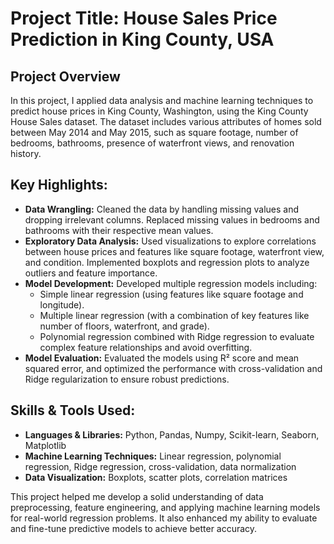 # Project Title: House Sales Price Prediction in King County, USA

## Project Overview  
In this project, I applied data analysis and machine learning techniques to predict house prices in King County, Washington, using the King County House Sales dataset. The dataset includes various attributes of homes sold between May 2014 and May 2015, such as square footage, number of bedrooms, bathrooms, presence of waterfront views, and renovation history.

## Key Highlights:
- **Data Wrangling:** Cleaned the data by handling missing values and dropping irrelevant columns. Replaced missing values in bedrooms and bathrooms with their respective mean values.
- **Exploratory Data Analysis:** Used visualizations to explore correlations between house prices and features like square footage, waterfront view, and condition. Implemented boxplots and regression plots to analyze outliers and feature importance.
- **Model Development:** Developed multiple regression models including:
  - Simple linear regression (using features like square footage and longitude).
  - Multiple linear regression (with a combination of key features like number of floors, waterfront, and grade).
  - Polynomial regression combined with Ridge regression to evaluate complex feature relationships and avoid overfitting.
- **Model Evaluation:** Evaluated the models using R² score and mean squared error, and optimized the performance with cross-validation and Ridge regularization to ensure robust predictions.

## Skills & Tools Used:
- **Languages & Libraries:** Python, Pandas, Numpy, Scikit-learn, Seaborn, Matplotlib
- **Machine Learning Techniques:** Linear regression, polynomial regression, Ridge regression, cross-validation, data normalization
- **Data Visualization:** Boxplots, scatter plots, correlation matrices

This project helped me develop a solid understanding of data preprocessing, feature engineering, and applying machine learning models for real-world regression problems. It also enhanced my ability to evaluate and fine-tune predictive models to achieve better accuracy. 


